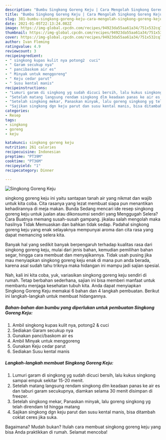 ```yaml
---
description: "Bumbu Singkong Goreng Keju | Cara Mengolah Singkong Goreng Keju Yang Lezat"
title: "Bumbu Singkong Goreng Keju | Cara Mengolah Singkong Goreng Keju Yang Lezat"
slug: 381-bumbu-singkong-goreng-keju-cara-mengolah-singkong-goreng-keju-yang-lezat
date: 2021-01-05T22:13:24.082Z
image: https://img-global.cpcdn.com/recipes/94923da55aa61a34/751x532cq70/singkong-goreng-keju-foto-resep-utama.jpg
thumbnail: https://img-global.cpcdn.com/recipes/94923da55aa61a34/751x532cq70/singkong-goreng-keju-foto-resep-utama.jpg
cover: https://img-global.cpcdn.com/recipes/94923da55aa61a34/751x532cq70/singkong-goreng-keju-foto-resep-utama.jpg
author: Ivan Fleming
ratingvalue: 4.9
reviewcount: 3
recipeingredient:
- " singkong kupas kulit nya potong2  cuci"
- " Garam secukup nya"
- " pancibaskom air es"
- " Minyak untuk menggoreng"
- " Keju cedar parut"
- " Susu kental manis"
recipeinstructions:
- "Lumuri garam di singkong yg sudah dicuci bersih, lalu kukus singkong sampai empuk sekitar 15-20 menit."
- "Setelah matang langsung rendam singkong dlm keadaan panas ke air es dan taburi garam secukupnya, diamkan selama 30 menit disimpan di freezer."
- "Setelah singkong mekar, Panaskan minyak, lalu goreng singkong yg telah direndam td hingga matang"
- "Sajikan singkong dgn keju parut dan susu kental manis, bisa ditambah coklat ceres jika suka."
categories:
- Resep
tags:
- singkong
- goreng
- keju

katakunci: singkong goreng keju 
nutrition: 261 calories
recipecuisine: Indonesian
preptime: "PT39M"
cooktime: "PT36M"
recipeyield: "1"
recipecategory: Dinner

---
```



![Singkong Goreng Keju](https://img-global.cpcdn.com/recipes/94923da55aa61a34/751x532cq70/singkong-goreng-keju-foto-resep-utama.jpg)


singkong goreng keju ini yaitu santapan tanah air yang nikmat dan wajib untuk kita coba. Cita rasanya yang lezat membuat siapa pun menantikan kehadirannya di meja makan.
Bunda Sedang mencari ide resep singkong goreng keju untuk jualan atau dikonsumsi sendiri yang Menggugah Selera? Cara Buatnya memang susah-susah gampang. jikalau salah mengolah maka hasilnya Tidak Memuaskan dan bahkan tidak sedap. Padahal singkong goreng keju yang enak selayaknya mempunyai aroma dan cita rasa yang dapat memancing selera kita.

Banyak hal yang sedikit banyak berpengaruh terhadap kualitas rasa dari singkong goreng keju, mulai dari jenis bahan, kemudian pemilihan bahan segar, hingga cara membuat dan menyajikannya. Tidak usah pusing jika mau menyiapkan singkong goreng keju enak di mana pun anda berada, karena asal sudah tahu triknya maka hidangan ini mampu jadi sajian spesial.




Nah, kali ini kita coba, yuk, variasikan singkong goreng keju sendiri di rumah. Tetap berbahan sederhana, sajian ini bisa memberi manfaat untuk membantu menjaga kesehatan tubuh kita. Anda dapat menyiapkan Singkong Goreng Keju memakai 6 bahan dan 4 langkah pembuatan. Berikut ini langkah-langkah untuk membuat hidangannya.

<!--inarticleads1-->

##### Bahan-bahan dan bumbu yang diperlukan untuk pembuatan Singkong Goreng Keju:

1. Ambil  singkong kupas kulit nya, potong2 &amp; cuci
1. Sediakan  Garam secukup nya
1. Gunakan  panci/baskom air es
1. Ambil  Minyak untuk menggoreng
1. Gunakan  Keju cedar parut
1. Sediakan  Susu kental manis




<!--inarticleads2-->

##### Langkah-langkah membuat Singkong Goreng Keju:

1. Lumuri garam di singkong yg sudah dicuci bersih, lalu kukus singkong sampai empuk sekitar 15-20 menit.
1. Setelah matang langsung rendam singkong dlm keadaan panas ke air es dan taburi garam secukupnya, diamkan selama 30 menit disimpan di freezer.
1. Setelah singkong mekar, Panaskan minyak, lalu goreng singkong yg telah direndam td hingga matang
1. Sajikan singkong dgn keju parut dan susu kental manis, bisa ditambah coklat ceres jika suka.




Bagaimana? Mudah bukan? Itulah cara membuat singkong goreng keju yang bisa Anda praktikkan di rumah. Selamat mencoba!
